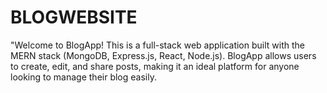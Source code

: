 # BLOGWEBSITE
"Welcome to BlogApp! This is a full-stack web application built with the MERN stack (MongoDB, Express.js, React, Node.js). BlogApp allows users to create, edit, and share posts, making it an ideal platform for anyone looking to manage their blog easily.
